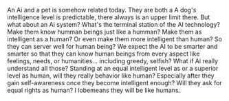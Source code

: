 
An Ai and a pet is somehow related today. They are both a A dog's intelligence level is predictable, there always is an upper limit there. But what about an Ai system? What's the terminal station of the AI technology? Make them know humman beings just like a humman? Make them as intelligent as a human? Or even make them more intelligent than human? So they can server well for human being? 
We expect the AI to be smarter and smarter so that they can know human beings from every aspect like feelings, needs, or humanities... including greedy, selfish? What if Ai really understand all those? Standing at an equal intelligent level as or a superior level as human, will they really behavior like human? Especially after they gain self-awareness once they become intelligent enough? Will they ask for equal rights as human?
I lobemeans they will be like humans. 
